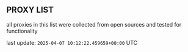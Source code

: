 ## PROXY LIST

all proxies in this list were collected from open sources and tested for functionality

last update: `2025-04-07 10:12:22.459659+00:00` UTC